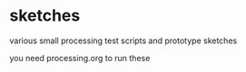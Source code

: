 # sketches
various small processing test scripts and prototype sketches

you need processing.org to run these

